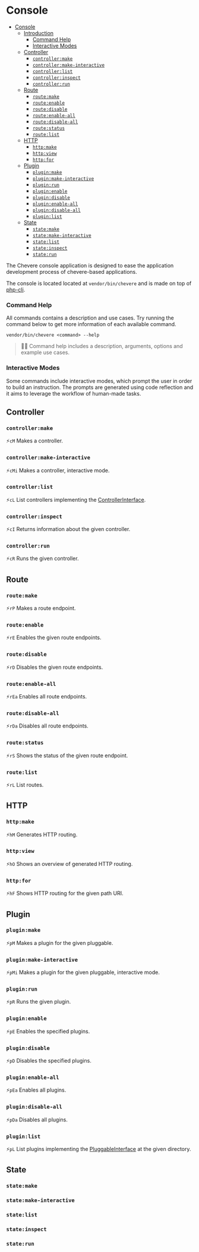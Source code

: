 # Console

- [Console](#console)
  - [Introduction](#introduction)
    - [Command Help](#command-help)
    - [Interactive Modes](#interactive-modes)
  - [Controller](#controller)
    - [`controller:make`](#controllermake)
    - [`controller:make-interactive`](#controllermake-interactive)
    - [`controller:list`](#controllerlist)
    - [`controller:inspect`](#controllerinspect)
    - [`controller:run`](#controllerrun)
  - [Route](#route)
    - [`route:make`](#routemake)
    - [`route:enable`](#routeenable)
    - [`route:disable`](#routedisable)
    - [`route:enable-all`](#routeenable-all)
    - [`route:disable-all`](#routedisable-all)
    - [`route:status`](#routestatus)
    - [`route:list`](#routelist)
  - [HTTP](#http)
    - [`http:make`](#httpmake)
    - [`http:view`](#httpview)
    - [`http:for`](#httpfor)
  - [Plugin](#plugin)
    - [`plugin:make`](#pluginmake)
    - [`plugin:make-interactive`](#pluginmake-interactive)
    - [`plugin:run`](#pluginrun)
    - [`plugin:enable`](#pluginenable)
    - [`plugin:disable`](#plugindisable)
    - [`plugin:enable-all`](#pluginenable-all)
    - [`plugin:disable-all`](#plugindisable-all)
    - [`plugin:list`](#pluginlist)
  - [State](#state)
    - [`state:make`](#statemake)
    - [`state:make-interactive`](#statemake-interactive)
    - [`state:list`](#statelist)
    - [`state:inspect`](#stateinspect)
    - [`state:run`](#staterun)



The Chevere console application is designed to ease the application development process of chevere-based applications.

The console is located located at `vendor/bin/chevere` and is made on top of [php-cli](https://github.com/adhocore/php-cli).

### Command Help

All commands contains a description and use cases. Try running the command below to get more information of each available command.

```shell
vendor/bin/chevere <command> --help
```

> 👴🏾 Command help includes a description, arguments, options and example use cases.


### Interactive Modes

Some commands include interactive modes, which prompt the user in order to build an instruction. The prompts are generated using code reflection and it aims to leverage the workflow of human-made tasks.

## Controller

### `controller:make`

⚡`cM` Makes a controller.

### `controller:make-interactive`

⚡`cMi` Makes a controller, interactive mode.

### `controller:list`

⚡`cL` List controllers implementing the [ControllerInterface]().

### `controller:inspect`

⚡`cI` Returns information about the given controller.

### `controller:run`

⚡`cR` Runs the given controller.

## Route

### `route:make`

⚡`rP` Makes a route endpoint.

### `route:enable`

⚡`rE` Enables the given route endpoints.

### `route:disable`

⚡`rD` Disables the given route endpoints.

### `route:enable-all`

⚡`rEa` Enables all route endpoints.

### `route:disable-all`

⚡`rDa` Disables all route endpoints.

### `route:status`

⚡`rS` Shows the status of the given route endpoint.

### `route:list`

⚡`rL` List routes.

## HTTP

### `http:make`

⚡`hM` Generates HTTP routing.

### `http:view`

⚡`hO` Shows an overview of generated HTTP routing.

### `http:for`

⚡`hF` Shows HTTP routing for the given path URI.

## Plugin

### `plugin:make`

⚡`pM` Makes a plugin for the given pluggable.

### `plugin:make-interactive`

⚡`pMi` Makes a plugin for the given pluggable, interactive mode.

### `plugin:run`

⚡`pR` Runs the given plugin. 

### `plugin:enable`

⚡`pE` Enables the specified plugins.

### `plugin:disable`

⚡`pD` Disables the specified plugins.

### `plugin:enable-all`

⚡`pEa` Enables all plugins.

### `plugin:disable-all`

⚡`pDa` Disables all plugins.

### `plugin:list`

⚡`pL` List plugins implementing the [PluggableInterface]() at the given directory.

## State

### `state:make`
### `state:make-interactive`
### `state:list`
### `state:inspect`
### `state:run`
